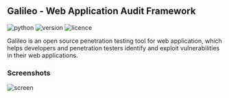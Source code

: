 ## Galileo - Web Application Audit Framework
![python](https://img.shields.io/badge/python-2.7-green.svg) ![version](https://img.shields.io/badge/version-0.1.0-brightgreen.svg) ![licence](https://img.shields.io/badge/license-GPLv3-lightgrey.svg) 

Galileo is an open source penetration testing tool for web application, which helps developers and penetration testers identify and exploit vulnerabilities in their web applications.

### Screenshots

![screen](https://raw.githubusercontent.com/m4ll0k/Galileo/master/screen.png)
